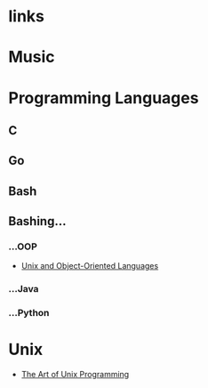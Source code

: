 # links

# Music

# Programming Languages

## C

## Go

## Bash

## Bashing...

### ...OOP

- [Unix and Object-Oriented Languages](http://www.catb.org/esr/writings/taoup/html/unix_and_oo.html)

### ...Java

### ...Python


# Unix
- [The Art of Unix Programming](http://www.catb.org/esr/writings/taoup/html/index.html)
